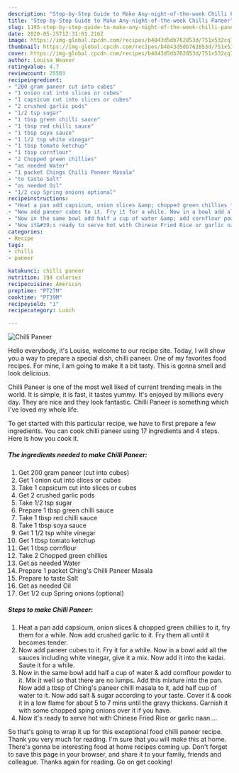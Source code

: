 ```yaml
---
description: "Step-by-Step Guide to Make Any-night-of-the-week Chilli Paneer"
title: "Step-by-Step Guide to Make Any-night-of-the-week Chilli Paneer"
slug: 1195-step-by-step-guide-to-make-any-night-of-the-week-chilli-paneer
date: 2020-05-25T12:31:01.216Z
image: https://img-global.cpcdn.com/recipes/b4843d5db762853d/751x532cq70/chilli-paneer-recipe-main-photo.jpg
thumbnail: https://img-global.cpcdn.com/recipes/b4843d5db762853d/751x532cq70/chilli-paneer-recipe-main-photo.jpg
cover: https://img-global.cpcdn.com/recipes/b4843d5db762853d/751x532cq70/chilli-paneer-recipe-main-photo.jpg
author: Louisa Weaver
ratingvalue: 4.7
reviewcount: 25503
recipeingredient:
- "200 gram paneer cut into cubes"
- "1 onion cut into slices or cubes"
- "1 capsicum cut into slices or cubes"
- "2 crushed garlic pods"
- "1/2 tsp sugar"
- "1 tbsp green chilli sauce"
- "1 tbsp red chilli sauce"
- "1 tbsp soya sauce"
- "1 1/2 tsp white vinegar"
- "1 tbsp tomato ketchup"
- "1 tbsp cornflour"
- "2 Chopped green chillies"
- "as needed Water"
- "1 packet Chings Chilli Paneer Masala"
- "to taste Salt"
- "as needed Oil"
- "1/2 cup Spring onions optional"
recipeinstructions:
- "Heat a pan add capsicum, onion slices &amp; chopped green chillies to it, fry them for a while. Now add crushed garlic to it. Fry them all until it becomes tender."
- "Now add paneer cubes to it. Fry it for a while. Now in a bowl add all the sauces including white vinegar, give it a mix. Now add it into the kadai. Saute it for a while."
- "Now in the same bowl add half a cup of water &amp; add cornflour powder to it. Mix it well so that there are no lumps. Add this mixture into the pan. Now add a tbsp of Ching&#39;s paneer chilli masala to it, add half cup of water to it. Now add salt &amp; sugar according to your taste. Cover it &amp; cook it in a low flame for about 5 to 7 mins until the gravy thickens. Garnish it with some chopped sping onions over it if you have."
- "Now it&#39;s ready to serve hot with Chinese Fried Rice or garlic naan...."
categories:
- Recipe
tags:
- chilli
- paneer

katakunci: chilli paneer 
nutrition: 194 calories
recipecuisine: American
preptime: "PT27M"
cooktime: "PT39M"
recipeyield: "1"
recipecategory: Lunch

---
```



![Chilli Paneer](https://img-global.cpcdn.com/recipes/b4843d5db762853d/751x532cq70/chilli-paneer-recipe-main-photo.jpg)

Hello everybody, it's Louise, welcome to our recipe site. Today, I will show you a way to prepare a special dish, chilli paneer. One of my favorites food recipes. For mine, I am going to make it a bit tasty. This is gonna smell and look delicious.



Chilli Paneer is one of the most well liked of current trending meals in the world. It is simple, it is fast, it tastes yummy. It's enjoyed by millions every day. They are nice and they look fantastic. Chilli Paneer is something which I've loved my whole life.


To get started with this particular recipe, we have to first prepare a few ingredients. You can cook chilli paneer using 17 ingredients and 4 steps. Here is how you cook it.

<!--inarticleads1-->

##### The ingredients needed to make Chilli Paneer:

1. Get 200 gram paneer (cut into cubes)
1. Get 1 onion cut into slices or cubes
1. Take 1 capsicum cut into slices or cubes
1. Get 2 crushed garlic pods
1. Take 1/2 tsp sugar
1. Prepare 1 tbsp green chilli sauce
1. Take 1 tbsp red chilli sauce
1. Take 1 tbsp soya sauce
1. Get 1 1/2 tsp white vinegar
1. Get 1 tbsp tomato ketchup
1. Get 1 tbsp cornflour
1. Take 2 Chopped green chillies
1. Get as needed Water
1. Prepare 1 packet Ching&#39;s Chilli Paneer Masala
1. Prepare to taste Salt
1. Get as needed Oil
1. Get 1/2 cup Spring onions (optional)




<!--inarticleads2-->

##### Steps to make Chilli Paneer:

1. Heat a pan add capsicum, onion slices &amp; chopped green chillies to it, fry them for a while. Now add crushed garlic to it. Fry them all until it becomes tender.
1. Now add paneer cubes to it. Fry it for a while. Now in a bowl add all the sauces including white vinegar, give it a mix. Now add it into the kadai. Saute it for a while.
1. Now in the same bowl add half a cup of water &amp; add cornflour powder to it. Mix it well so that there are no lumps. Add this mixture into the pan. Now add a tbsp of Ching&#39;s paneer chilli masala to it, add half cup of water to it. Now add salt &amp; sugar according to your taste. Cover it &amp; cook it in a low flame for about 5 to 7 mins until the gravy thickens. Garnish it with some chopped sping onions over it if you have.
1. Now it&#39;s ready to serve hot with Chinese Fried Rice or garlic naan....




So that's going to wrap it up for this exceptional food chilli paneer recipe. Thank you very much for reading. I'm sure that you will make this at home. There's gonna be interesting food at home recipes coming up. Don't forget to save this page in your browser, and share it to your family, friends and colleague. Thanks again for reading. Go on get cooking!

